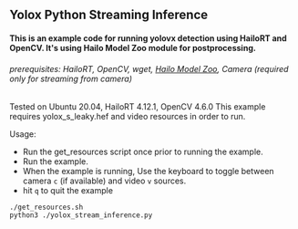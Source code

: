 ## Yolox Python Streaming Inference
#### This is an example code for running yolovx detection using HailoRT and OpenCV. It's using Hailo Model Zoo module for postprocessing.

###### prerequisites: HailoRT, OpenCV, wget, [Hailo Model Zoo](https://github.com/hailo-ai/hailo_model_zoo), Camera (required only for streaming from camera)

Tested on Ubuntu 20.04, HailoRT 4.12.1, OpenCV 4.6.0
This example requires yolox_s_leaky.hef and video resources in order to run. 

Usage:
- Run the get_resources script once prior to running the example. 
- Run the example.
- When the example is running, Use the keyboard to toggle between camera `c` (if available) and video `v` sources. 
- hit `q` to quit the example


```
./get_resources.sh 
python3 ./yolox_stream_inference.py
```
